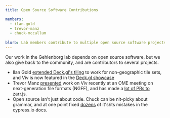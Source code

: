 ```yaml
---
title: Open Source Software Contributions

members:
  - ilan-gold
  - trevor-manz
  - chuck-mccallum
 
blurb: Lab members contribute to multiple open source software projects.
---
```

Our work in the Gehlenborg lab depends on open source software, but we also give back to the community,
and are contributors to several projects.
- Ilan Gold [extended Deck.gl's tiling](https://github.com/visgl/deck.gl/pulls?q=is%3Apr+author%3Ailan-gold)
  to work for non-geographic tile sets,
  and Viv is now featured in the [Deck.gl showcase](https://deck.gl/showcase)
- Trevor Manz [presented](https://forum.image.sc/t/upcoming-calls-on-next-gen-bioimaging-data-tools-starting-oct-29/43489/34)
  work on Viv recently at an OME meeting on next-generation file formats (NGFF),
  and has made a [lot of PRs to zarr.js](https://github.com/gzuidhof/zarr.js/pulls?q=is%3Apr+author%3Amanzt).
- Open source isn't just about code. Chuck can be nit-picky about grammar, and at one point fixed
  [dozens](https://github.com/cypress-io/cypress-documentation/pull/195/files) of it's/its mistakes in the cypress.io docs.
